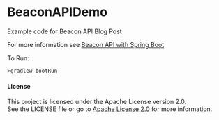 # BeaconAPIDemo
Example code for Beacon API Blog Post

For more information see [Beacon API with Spring Boot](http://amydegregorio.com/2018/11/01/beacon-api-with-spring-boot/)

To Run:
```
>gradlew bootRun
```

#### License

This project is licensed under the Apache License version 2.0.  
See the LICENSE file or go to [Apache License 2.0](https://www.apache.org/licenses/LICENSE-2.0) for more information. 
